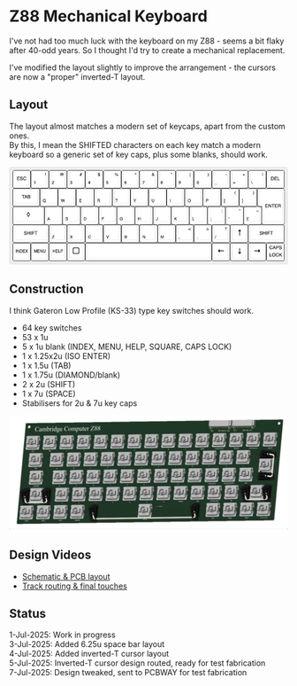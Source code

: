# Z88 Mechanical Keyboard
I've not had too much luck with the keyboard on my Z88 - seems a bit flaky after 40-odd years.  So I thought I'd try to create a mechanical replacement.<br>

I've modified the layout slightly to improve the arrangement - the cursors are now a "proper" inverted-T layout.

## Layout
The layout almost matches a modern set of keycaps, apart from the custom ones.<br>
By this, I mean the SHIFTED characters on each key match a modern keyboard so a generic set of key caps, plus some blanks, should work.

![Z88 Keyboard Layout](T_CURSOR/cambridge-computer-z88_T_cursor.jpg)

## Construction
I think Gateron Low Profile (KS-33) type key switches should work.

- 64 key switches
- 53 x 1u
- 5 x 1u blank (INDEX, MENU, HELP, SQUARE, CAPS LOCK)
- 1 x 1.25x2u (ISO ENTER)
- 1 x 1.5u (TAB)
- 1 x 1.75u (DIAMOND/blank)
- 2 x 2u (SHIFT)
- 1 x 7u (SPACE)
- Stabilisers for 2u & 7u key caps

![3D image of keyboard](Z88_Mechanical_Keyboard_T_cursor_3D.png)

## Design Videos
- [Schematic & PCB layout](https://youtu.be/C3n-ExND1uk)
- [Track routing & final touches](https://youtu.be/aaBBvU5d50o)

## Status
1-Jul-2025: Work in progress<br>
3-Jul-2025: Added 6.25u space bar layout<br>
4-Jul-2025: Added inverted-T cursor layout<br>
5-Jul-2025: Inverted-T cursor design routed, ready for test fabrication<br>
7-Jul-2025: Design tweaked, sent to PCBWAY for test fabrication<br>

